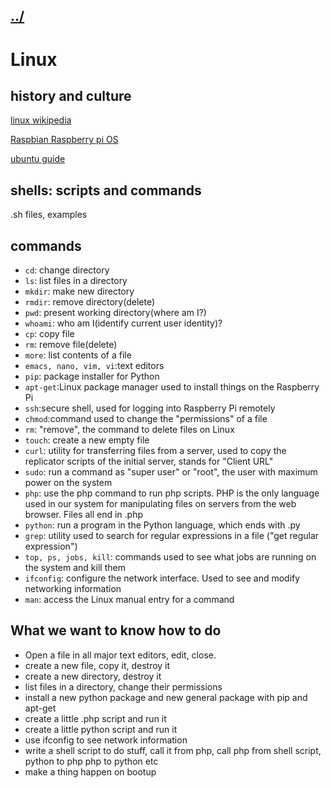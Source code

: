 ## [../](../)

#  Linux

## history and culture

[linux wikipedia](https://en.wikipedia.org/wiki/Linux)

[Raspbian Raspberry pi OS](https://en.wikipedia.org/wiki/Raspberry_Pi_OS)

[ubuntu guide](https://ubuntu.com/tutorials/command-line-for-beginners#1-overview)

## shells: scripts and commands

.sh files, examples

## commands

 - `cd`: change directory
 - `ls`: list files in a directory
 - `mkdir`: make new directory
 - `rmdir`: remove directory(delete)
 - `pwd`: present working directory(where am I?)
 - `whoami`: who am I(identify current user identity)? 
 - `cp`: copy file
 - `rm`: remove file(delete)
 - `more`: list contents of a file
 - `emacs, nano, vim, vi`:text editors
 - `pip`: package installer for Python
 - `apt-get`:Linux package manager used to install things on the Raspberry Pi
 - `ssh`:secure shell, used for logging into Raspberry Pi remotely
 - `chmod`:command used to change the "permissions" of a file
 - `rm`: "remove", the command to delete files on Linux
 - `touch`: create a new empty file 
 - `curl`: utility for transferring files from a server, used to copy the replicator scripts of the initial server, stands for "Client URL"
 - `sudo`: run a command as "super user" or "root", the user with maximum power on the system
 - `php`: use the php command to run php scripts. PHP is the only language used in our system for manipulating files on servers from the web browser. Files all end in .php
 - `python`: run a program in the Python language, which ends with .py
 - `grep`: utility used to search for regular expressions in a file ("get regular expression")
 - `top, ps, jobs, kill`: commands used to see what jobs are running on the system and kill them
 - `ifconfig`: configure the network interface. Used to see and modify networking information
 - `man`: access the Linux manual entry for a command
 
## What we want to know how to do

 - Open a file in all major text editors, edit, close.
 - create a new file, copy it, destroy it
 - create a new directory, destroy it
 - list files in a directory, change their permissions
 - install a new python package and new general package with pip and apt-get
 - create a little .php script and run it
 - create a little python script and run it
 - use ifconfig to see network information
 - write a shell script to do stuff, call it from php, call php from shell script, python to php php to python etc
 - make a thing happen on bootup


